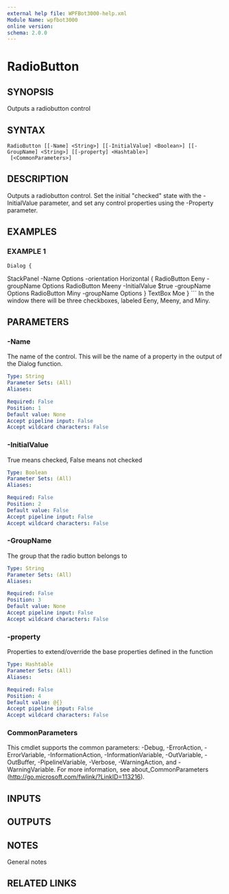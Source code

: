 ```yaml
---
external help file: WPFBot3000-help.xml
Module Name: wpfbot3000
online version:
schema: 2.0.0
---
```


# RadioButton

## SYNOPSIS
Outputs a radiobutton control

## SYNTAX

```
RadioButton [[-Name] <String>] [[-InitialValue] <Boolean>] [[-GroupName] <String>] [[-property] <Hashtable>]
 [<CommonParameters>]
```

## DESCRIPTION
Outputs a radiobutton control. 
Set the initial "checked" state with the -InitialValue parameter, and set any control properties using the -Property parameter.

## EXAMPLES

### EXAMPLE 1
```
Dialog {
```

StackPanel -Name Options -orientation Horizontal {
       RadioButton Eeny -groupName Options
       RadioButton Meeny -InitialValue $true -groupName Options
       RadioButton Miny  -groupName Options
    }
    TextBox Moe
}
\`\`\`
In the window there will be three checkboxes, labeled Eeny, Meeny, and Miny.

## PARAMETERS

### -Name
The name of the control. 
This will be the name of a property in the output of the Dialog function.

```yaml
Type: String
Parameter Sets: (All)
Aliases:

Required: False
Position: 1
Default value: None
Accept pipeline input: False
Accept wildcard characters: False
```

### -InitialValue
True means checked, False means not checked

```yaml
Type: Boolean
Parameter Sets: (All)
Aliases:

Required: False
Position: 2
Default value: False
Accept pipeline input: False
Accept wildcard characters: False
```

### -GroupName
The group that the radio button belongs to

```yaml
Type: String
Parameter Sets: (All)
Aliases:

Required: False
Position: 3
Default value: None
Accept pipeline input: False
Accept wildcard characters: False
```

### -property
Properties to extend/override the base properties defined in the function

```yaml
Type: Hashtable
Parameter Sets: (All)
Aliases:

Required: False
Position: 4
Default value: @{}
Accept pipeline input: False
Accept wildcard characters: False
```

### CommonParameters
This cmdlet supports the common parameters: -Debug, -ErrorAction, -ErrorVariable, -InformationAction, -InformationVariable, -OutVariable, -OutBuffer, -PipelineVariable, -Verbose, -WarningAction, and -WarningVariable.
For more information, see about_CommonParameters (http://go.microsoft.com/fwlink/?LinkID=113216).

## INPUTS

## OUTPUTS

## NOTES
General notes

## RELATED LINKS
